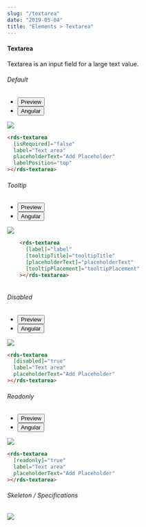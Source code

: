 ```yaml
---
slug: "/textarea"
date: "2019-05-04"
title: "Elements > Textarea"
---
```


<!-- CSS only -->
<link href="https://cdn.jsdelivr.net/npm/bootstrap@5.1.3/dist/css/bootstrap.min.css" rel="stylesheet" integrity="sha384-1BmE4kWBq78iYhFldvKuhfTAU6auU8tT94WrHftjDbrCEXSU1oBoqyl2QvZ6jIW3" crossorigin="anonymous">
<link rel="stylesheet" href="../../../../../../../raaghu/src/assets/css/style-elements.css">
<link rel="stylesheet" href="../../../../../../../raaghu/src/assets/css/main.css">


#### Textarea

<p class="checkbox-def">Textarea is an input field for a large text value. </p>

<!-- Basic -->
<section class="py-4">
    <h6>Default</h6>
    <div class="py-3">
      <div class="cust-tabs">
        <ul class="nav nav-tabs" id="myTab" role="tablist">
          <li class="nav-item" role="presentation">
            <button class="nav-link active" id="PreviewBasic-tab" data-bs-toggle="tab" data-bs-target="#PreviewBasic" type="button" role="tab" aria-controls="PreviewBasic" aria-selected="true">Preview </button>
          </li>
          <li class="nav-item" role="presentation">
            <button class="nav-link" id="AngularBasic-tab" data-bs-toggle="tab" data-bs-target="#AngularBasic" type="button" role="tab" aria-controls="AngularBasic" aria-selected="false"><i class="bi bi-code-slash" style="font-size:1.0rem"></i>Angular</button>
          </li>
        </ul>
      </div>
      <div class="tab-content card border" id="myTabContent">
        <div class="tab-pane fade show active" id="PreviewBasic" role="tabpanel" aria-labelledby="PreviewBasic-tab">
         <div class="contents  p-5">
            <div class="row">
              <div class="col-md-12">
                <img src="/images/text-area.png" class=" img-fluid w-100">
              </div>
            </div>
          </div>
        </div>
        <div class="tab-pane fade show" id="AngularBasic" role="tabpanel" aria-labelledby="AngularBasic-tab">
          <div class="contents bg-code">
<div class="row m-0">

```html
<rds-textarea
  [isRequired]="false"
  label="Text area"
  placeholderText="Add Placeholder"
  labelPosition="top"
></rds-textarea>
```

</div>
          </div>
        </div>
      </div>
    </div>
  </section>

  <section class="py-4">
    <h6>Tooltip</h6>
    <div class="py-3">
      <div class="cust-tabs">
        <ul class="nav nav-tabs" id="myTab" role="tablist">
          <li class="nav-item" role="presentation">
            <button class="nav-link active" id="PreviewTooltip-tab" data-bs-toggle="tab" data-bs-target="#PreviewTooltip" type="button" role="tab" aria-controls="PreviewTooltip" aria-selected="true">Preview </button>
          </li>
          <li class="nav-item" role="presentation">
            <button class="nav-link" id="AngularTooltip-tab" data-bs-toggle="tab" data-bs-target="#AngularTooltip" type="button" role="tab" aria-controls="AngularTooltip" aria-selected="false"><i class="bi bi-code-slash" style="font-size:1.0rem"></i>Angular</button>
          </li>
        </ul>
      </div>
      <div class="tab-content card border" id="myTabContent">
        <div class="tab-pane fade show active" id="PreviewTooltip" role="tabpanel" aria-labelledby="PreviewTooltip-tab">
         <div class="contents p-5">
            <div class="row">
              <div class="col-md-12">
                <img src="/images/text-area-tooltip.png" class="imf fluid w-100">
              </div>
            </div>
          </div>
        </div>
        <div class="tab-pane fade show" id="AngularTooltip" role="tabpanel" aria-labelledby="AngularTooltip-tab">
          <div class="contents bg-code">
<div class="row m-0">

```html
    <rds-textarea
      [label]="label"
      [tooltipTitle]="tooltipTitle"
      [placeholderText]="placeholderText"
      [tooltipPlacement]="tooltipPlacement"
    ></rds-textarea>
  

```

</div>
          </div>
        </div>
      </div>
    </div>
  </section>

 <section class="py-4">
    <h6>Disabled</h6>
    <div class="py-3">
      <div class="cust-tabs">
        <ul class="nav nav-tabs" id="myTab" role="tablist">
          <li class="nav-item" role="presentation">
            <button class="nav-link active" id="PreviewDisabled-tab" data-bs-toggle="tab" data-bs-target="#PreviewDisabled" type="button" role="tab" aria-controls="PreviewDisabled" aria-selected="true">Preview </button>
          </li>
          <li class="nav-item" role="presentation">
            <button class="nav-link" id="AngularDisabled-tab" data-bs-toggle="tab" data-bs-target="#AngularDisabled" type="button" role="tab" aria-controls="AngularDisabled" aria-selected="false"><i class="bi bi-code-slash" style="font-size:1.0rem"></i>Angular</button>
          </li>
        </ul>
      </div>
      <div class="tab-content card border" id="myTabContent">
        <div class="tab-pane fade show active" id="PreviewDisabled" role="tabpanel" aria-labelledby="PreviewDisabled-tab">
         <div class="contents p-5">
            <div class="row">
              <div class="col-md-12">
                <img src="/images/text-area-disabled.png" class="imf fluid w-100">
              </div>
            </div>
          </div>
        </div>
        <div class="tab-pane fade show" id="AngularDisabled" role="tabpanel" aria-labelledby="AngularDisabled-tab">
          <div class="contents bg-code">
<div class="row m-0">

```html
<rds-textarea
  [disabled]="true"
  label="Text area"
  placeholderText="Add Placeholder"
></rds-textarea>
```

</div>
          </div>
        </div>
      </div>
    </div>
  </section>

   <section class="py-4">
    <h6>Readonly</h6>
    <div class="py-3">
      <div class="cust-tabs">
        <ul class="nav nav-tabs" id="myTab" role="tablist">
          <li class="nav-item" role="presentation">
            <button class="nav-link active" id="PreviewRead-tab" data-bs-toggle="tab" data-bs-target="#PreviewRead" type="button" role="tab" aria-controls="PreviewRead" aria-selected="true">Preview </button>
          </li>
          <li class="nav-item" role="presentation">
            <button class="nav-link" id="AngularRead-tab" data-bs-toggle="tab" data-bs-target="#AngularRead" type="button" role="tab" aria-controls="AngularRead" aria-selected="false"><i class="bi bi-code-slash" style="font-size:1.0rem"></i>Angular</button>
          </li>
        </ul>
      </div>
      <div class="tab-content card border" id="myTabContent">
        <div class="tab-pane fade show active" id="PreviewRead" role="tabpanel" aria-labelledby="PreviewRead-tab">
         <div class="contents p-5">
            <div class="row">
              <div class="col-md-12">
                <img src="/images/text-area-readonly.png" class="imf fluid w-100">
              </div>
            </div>
          </div>
        </div>
        <div class="tab-pane fade show" id="AngularRead" role="tabpanel" aria-labelledby="AngularRead-tab">
          <div class="contents bg-code">
<div class="row m-0">

```html
<rds-textarea
  [readonly]="true"
  label="Text area"
  placeholderText="Add Placeholder"
></rds-textarea>
```

</div>
          </div>
        </div>
      </div>
    </div>
  </section>



<section class="py-4">
                        <h6>
                           Skeleton / Specifications
                        </h6>
                        <div class="py-3">
                              <!-- Tab panes -->
                              <div class="card border p-5">
                                 <div class="row">
                                    <div class="col-md-9 col-12">
                                       <img src="/images/skel-text_area.png" class="img-fluid">
                                    </div>
                                 </div>
                              </div>
                        </div>
                     </section>



<!-- JavaScript Bundle with Popper -->
<script src="https://cdn.jsdelivr.net/npm/bootstrap@5.1.3/dist/js/bootstrap.bundle.min.js" integrity="sha384-ka7Sk0Gln4gmtz2MlQnikT1wXgYsOg+OMhuP+IlRH9sENBO0LRn5q+8nbTov4+1p" crossorigin="anonymous"></script>   